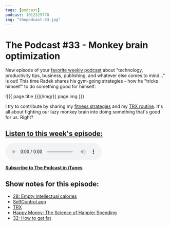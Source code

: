 ```yaml
---
tags: [podcast]
podcast: 1012329770
img: "thepodcast-33.jpg"
---
```


# The Podcast #33 - Monkey brain optimization

New episode of your [favorite weekly podcast][p] about "technology, productivity tips, business, publishing, and whatever else comes to mind..." is out! This time Radek shares his gym-going strategies - how he "tricks himself" to do something good for himself:

<!--More-->

![{{ page.title }}](/img/{{ page.img }})

I try to contribute by sharing my [fitness strategies](/fitness) and my [TRX routine](https://sliwinski.com/fitness-for-busy-professionals-productive-show-36). It's all about fighting our lazy monkey brain into doing something that's good for us. Right?

## [Listen to this week's episode:][e]

<audio controls>
<source src="https://files.nozbe.com/podcast/033.mp3" type="audio/mpeg">
</audio>

**[Subscribe to The Podcast in iTunes][i]**

## Show notes for this episode:

  * [28: Empty intellectual calories](http://thepodcast.fm/28)
  * [SelfControl app](https://selfcontrolapp.com/)
  * [TRX](https://www.trxtraining.com/)
  * [Happy Money: The Science of Happier Spending](http://www.amazon.com/Happy-Money-Science-Happier-Spending/dp/1451665075)
  * [32: How to get fat](http://thepodcast.fm/32)

[e]: http://thepodcast.fm/episodes/33
[p]: https://michael.gratis/thepodcastfm
[n]: https://nozbe.com/?a=mike
[r]: https://michael.gratis/radex
[i]: https://michael.gratis/thepodcast